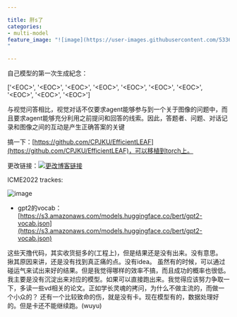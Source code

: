 ```yaml
---

title: 肝s了
categories:
- multi-model
feature_image: "![image](https://user-images.githubusercontent.com/53364734/199033801-4709db0d-6c53-44f7-b3c5-83e4003bc6b2.png)
"

---
```

自己模型的第一次生成紀念：

['\<EOC\>', '\<EOC\>', '\<EOC\>', '\<EOC\>', '\<EOC\>', '\<EOC\>', '\<EOC\>', '\<EOC\>', '\<EOC\>', '\<EOC\>']
 
与视觉问答相比，视觉对话不仅要求agent能够参与到一个关于图像的问题中，而且要求agent能够充分利用之前提问和回答的线索。因此，答题者、问题、对话记录和图像之间的互动是产生正确答案的关键

搞一下：[https://github.com/CPJKU/EfficientLEAF](https://github.com/CPJKU/EfficientLEAF)，可以移植到torch上。
<!-- more -->
  
更改链接：[![更改博客链接](https://user-images.githubusercontent.com/53364734/192180297-c1654533-eb5f-4bf9-aa9f-ab830208a5e3.png)](https://github.com/lizeyujack/lizeyujack.github.io/edit/main/_posts/2022-11-01-28.md)
  
ICME2022 trackes:

![image](https://user-images.githubusercontent.com/53364734/199026981-51c6e2d6-1556-4754-9ee3-2f79d8750e45.png)
  
- gpt2的vocab：
[https://s3.amazonaws.com/models.huggingface.co/bert/gpt2-vocab.json](https://s3.amazonaws.com/models.huggingface.co/bert/gpt2-vocab.json)

这些天撸代码，其实收货挺多的(工程上)，但是结果还是没有出来。没有意思。
揪其原因来讲，还是没有找到真正痛的点。没有idea。
虽然有的时候，可以通过碰运气来试出来好的结果。但是我觉得哪样的效率不搞，而且成功的概率也很低。
我主要是没有沉淀出来对应的模型。如果可以直接跑出来。我觉得应该努力争取一下，多读一些vd相关的论文。正如学长灵魂的拷问，为什么不做主流的，而做一个小众的？
还有一个比较致命的伤，就是没有卡。现在模型有的，数据处理好的。但是卡还不能继续跑。(wuyu)




